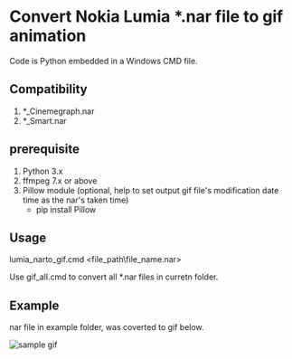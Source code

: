 # Convert Nokia Lumia *.nar file to gif animation
Code is Python embedded in a Windows CMD file. 
## Compatibility
1. *_Cinemegraph.nar
2. *_Smart.nar
## prerequisite
1. Python 3.x
2. ffmpeg 7.x or above
3. Pillow module (optional, help to set output gif file's modification date time as the nar's taken time)
   - pip install Pillow
## Usage
lumia_narto_gif.cmd <file_path\file_name.nar>

Use gif_all.cmd to convert all *.nar files in curretn folder.

## Example
nar file in example folder, was coverted to gif below.

![sample gif](./Sample/WP_20131231_12_20_24_Smart.gif)